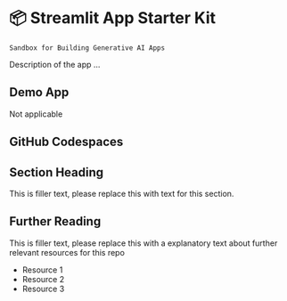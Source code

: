 # 📦 Streamlit App Starter Kit 
```
Sandbox for Building Generative AI Apps
```

Description of the app ...

## Demo App

Not applicable

## GitHub Codespaces


## Section Heading

This is filler text, please replace this with text for this section.

## Further Reading

This is filler text, please replace this with a explanatory text about further relevant resources for this repo
- Resource 1
- Resource 2
- Resource 3
